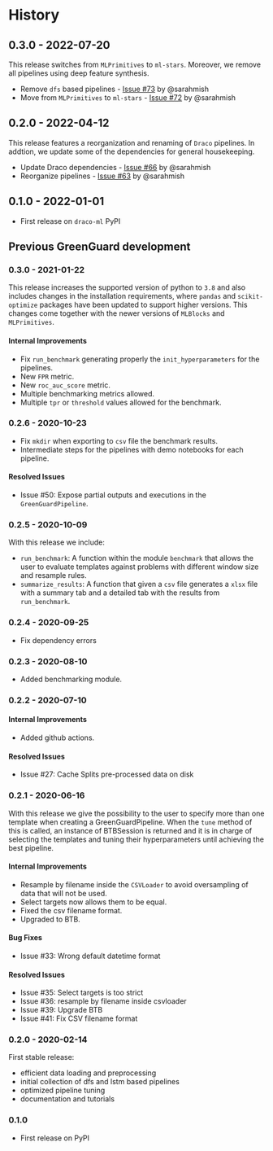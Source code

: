 # History

## 0.3.0 - 2022-07-20

This release switches from ``MLPrimitives`` to ``ml-stars``.
Moreover, we remove all pipelines using deep feature synthesis.

* Remove ``dfs`` based pipelines - [Issue #73](https://github.com/sintel-dev/Draco/issues/73) by @sarahmish
* Move from ``MLPrimitives`` to ``ml-stars`` - [Issue #72](https://github.com/sintel-dev/Draco/issues/72) by @sarahmish


## 0.2.0 - 2022-04-12

This release features a reorganization and renaming of ``Draco`` pipelines. In addtion,
we update some of the dependencies for general housekeeping.

* Update Draco dependencies - [Issue #66](https://github.com/signals-dev/Draco/issues/66) by @sarahmish
* Reorganize pipelines - [Issue #63](https://github.com/signals-dev/Draco/issues/63) by @sarahmish


## 0.1.0 - 2022-01-01

* First release on ``draco-ml`` PyPI


## Previous GreenGuard development

### 0.3.0 - 2021-01-22

This release increases the supported version of python to `3.8` and also includes changes
in the installation requirements, where ``pandas`` and ``scikit-optimize`` packages have
been updated to support higher versions. This changes come together with the newer versions
of ``MLBlocks`` and ``MLPrimitives``.

#### Internal Improvements

* Fix ``run_benchmark`` generating properly the ``init_hyperparameters`` for the pipelines.
* New ``FPR`` metric.
* New ``roc_auc_score`` metric.
* Multiple benchmarking metrics allowed.
* Multiple ``tpr`` or ``threshold`` values allowed for the benchmark.

### 0.2.6 - 2020-10-23

* Fix ``mkdir`` when exporting to ``csv`` file the benchmark results.
* Intermediate steps for the pipelines with demo notebooks for each pipeline.

#### Resolved Issues

* Issue #50: Expose partial outputs and executions in the ``GreenGuardPipeline``.

### 0.2.5 - 2020-10-09

With this release we include:

* `run_benchmark`: A function within the module `benchmark` that allows the user to evaluate
templates against problems with different window size and resample rules.
* `summarize_results`: A function that given a `csv` file generates a `xlsx` file with a summary
tab and a detailed tab with the results from `run_benchmark`.

### 0.2.4 - 2020-09-25

* Fix dependency errors

### 0.2.3 - 2020-08-10

* Added benchmarking module.

### 0.2.2 - 2020-07-10

#### Internal Improvements

* Added github actions.

#### Resolved Issues

* Issue #27: Cache Splits pre-processed data on disk

### 0.2.1 - 2020-06-16

With this release we give the possibility to the user to specify more than one template when
creating a GreenGuardPipeline. When the `tune` method of this is called, an instance of BTBSession
is returned and it is in charge of selecting the templates and tuning their hyperparameters until
achieving the best pipeline.

#### Internal Improvements

* Resample by filename inside the `CSVLoader` to avoid oversampling of data that will not be used.
* Select targets now allows them to be equal.
* Fixed the csv filename format.
* Upgraded to BTB.

#### Bug Fixes

* Issue #33: Wrong default datetime format

#### Resolved Issues

* Issue #35: Select targets is too strict
* Issue #36: resample by filename inside csvloader
* Issue #39: Upgrade BTB
* Issue #41: Fix CSV filename format

### 0.2.0 - 2020-02-14

First stable release:

* efficient data loading and preprocessing
* initial collection of dfs and lstm based pipelines
* optimized pipeline tuning
* documentation and tutorials

### 0.1.0

* First release on PyPI
